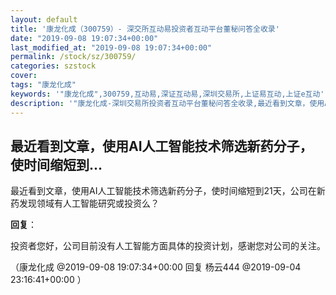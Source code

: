 ```yaml
---
layout: default
title: '康龙化成（300759）- 深交所互动易投资者互动平台董秘问答全收录'
date: "2019-09-08 19:07:34+00:00"
last_modified_at: "2019-09-08 19:07:34+00:00"
permalink: /stock/sz/300759/
categories: szstock
cover: 
tags: "康龙化成"
keywords: '"康龙化成",300759,互动易,深证互动易,深圳交易所,上证易互动,上证e互动'
description: '"康龙化成-深圳交易所投资者互动平台董秘问答全收录,最近看到文章，使用AI人工智能技术筛选新药分子，使时间缩短到21天，公司在新药发现领域有人工智能研究或投资么？"'
---
```


## 最近看到文章，使用AI人工智能技术筛选新药分子，使时间缩短到...

最近看到文章，使用AI人工智能技术筛选新药分子，使时间缩短到21天，公司在新药发现领域有人工智能研究或投资么？

**回复**：

投资者您好，公司目前没有人工智能方面具体的投资计划，感谢您对公司的关注。 

（康龙化成  @2019-09-08 19:07:34+00:00 回复 杨云444  @2019-09-04 23:16:41+00:00 ）

